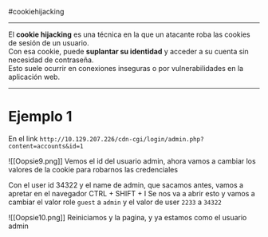 #cookiehijacking

-------

El **cookie hijacking** es una técnica en la que un atacante roba las cookies de sesión de un usuario.  
Con esa cookie, puede **suplantar su identidad** y acceder a su cuenta sin necesidad de contraseña.  
Esto suele ocurrir en conexiones inseguras o por vulnerabilidades en la aplicación web.


------
# Ejemplo 1

En el link `http://10.129.207.226/cdn-cgi/login/admin.php?content=accounts&id=1`

![[Oopsie9.png]]
Vemos el id del usuario admin, ahora vamos a cambiar los valores de la cookie para robarnos las credenciales

Con el user id 34322 y el name de admin, que sacamos antes, vamos a apretar en el navegador CTRL + SHIFT + I
Se nos va a abrir esto y vamos a cambiar el valor role `guest` a `admin` y el valor de user `2233` a `34322`

![[Oopsie10.png]]
Reiniciamos y la pagina, y ya estamos como el usuario admin